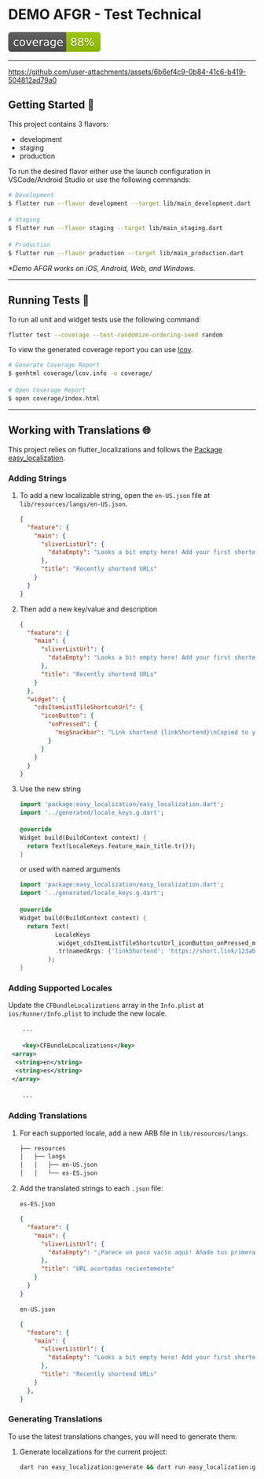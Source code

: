 # DEMO AFGR - Test Technical

![coverage][coverage_badge]

---


https://github.com/user-attachments/assets/6b6ef4c9-0b84-41c6-b419-504812ad79a0



## Getting Started 🚀

This project contains 3 flavors:

- development
- staging
- production

To run the desired flavor either use the launch configuration in VSCode/Android Studio or use the following commands:

```sh
# Development
$ flutter run --flavor development --target lib/main_development.dart

# Staging
$ flutter run --flavor staging --target lib/main_staging.dart

# Production
$ flutter run --flavor production --target lib/main_production.dart
```

_\*Demo AFGR works on iOS, Android, Web, and Windows._

---

## Running Tests 🧪

To run all unit and widget tests use the following command:

```sh
flutter test --coverage --test-randomize-ordering-seed random
```

To view the generated coverage report you can use [lcov](https://github.com/linux-test-project/lcov).

```sh
# Generate Coverage Report
$ genhtml coverage/lcov.info -o coverage/

# Open Coverage Report
$ open coverage/index.html
```

---

## Working with Translations 🌐

This project relies on flutter_localizations and follows the [Package easy_localization](https://pub.dev/packages/easy_localization).

### Adding Strings

1. To add a new localizable string, open the `en-US.json` file at `lib/resources/langs/en-US.json`.

    ```json
    {
      "feature": {
        "main": {
          "sliverListUrl": {
            "dataEmpty": "Looks a bit empty here! Add your first shortened URLs."
          },
          "title": "Recently shortend URLs"
        }
      }
    }
    ```

2. Then add a new key/value and description

    ```json
    {
      "feature": {
        "main": {
          "sliverListUrl": {
            "dataEmpty": "Looks a bit empty here! Add your first shortened URLs."
          },
          "title": "Recently shortend URLs"
        }
      },
      "widget": {
        "cdsItemListTileShortcutUrl": {
          "iconButton": {
            "onPressed": {
              "msgSnackbar": "Link shortend {linkShortend}\nCopied to your clipboard"
            }
          }
        }
      }
    }
    ```

3. Use the new string

    ```dart
    import 'package:easy_localization/easy_localization.dart';
    import '../generated/locale_keys.g.dart';

    @override
    Widget build(BuildContext context) {
      return Text(LocaleKeys.feature_main_title.tr());
    }
    ```

    or used with named arguments

    ```dart
    import 'package:easy_localization/easy_localization.dart';
    import '../generated/locale_keys.g.dart';

    @override
    Widget build(BuildContext context) {
      return Text(
              LocaleKeys
              .widget_cdsItemListTileShortcutUrl_iconButton_onPressed_msgSnackbar
              .tr(namedArgs: {'linkShortend': 'https://short.link/123abc'})
            );
    }
    ```

### Adding Supported Locales

Update the `CFBundleLocalizations` array in the `Info.plist` at `ios/Runner/Info.plist` to include the new locale.

```xml
    ...

    <key>CFBundleLocalizations</key>
 <array>
  <string>en</string>
  <string>es</string>
 </array>

    ...
```

### Adding Translations

1. For each supported locale, add a new ARB file in `lib/resources/langs`.

    ```txt
    ├── resources
    │   ├── langs
    │   │   ├── en-US.json
    │   │   └── es-ES.json
    ```

2. Add the translated strings to each `.json` file:

    `es-ES.json`

    ```json
    {
      "feature": {
        "main": {
          "sliverListUrl": {
            "dataEmpty": "¡Parece un poco vacío aquí! Añade tus primeras URLs acortadas."
          },
          "title": "URL acortadas recientemente"
        }
      }
    }
    ```

    `en-US.json`

    ```json
    {
      "feature": {
        "main": {
          "sliverListUrl": {
            "dataEmpty": "Looks a bit empty here! Add your first shortened URLs."
          },
          "title": "Recently shortend URLs"
        }
      },
    }
    ```

### Generating Translations

To use the latest translations changes, you will need to generate them:

1. Generate localizations for the current project:

    ```sh
    dart run easy_localization:generate && dart run easy_localization:generate -f keys -o locale_keys.g.dart
    ```

[coverage_badge]: coverage_badge.svg
